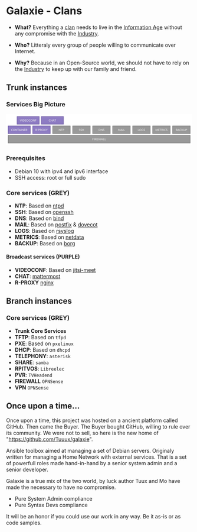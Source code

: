 # Galaxie - Clans

* **What?**
Everything a [clan](https://en.wikipedia.org/wiki/Clan) needs to live in the [Information Age](https://en.wikipedia.org/wiki/Information_Age)
without any compromise with the [Industry](https://en.wikipedia.org/wiki/Industry).

* **Who?**
Litteraly every group of people willing to communicate over Internet.

* **Why?**
Because in an Open-Source world, we should not have to rely on the [Industry](https://en.wikipedia.org/wiki/Industry) to keep up with our family and friend.

## Trunk instances

### Services Big Picture

![galaxie](docs/images/big_picture.png)

### Prerequisites

* Debian 10 with ipv4 and ipv6 interface
* SSH access: root or full sudo

### Core services (GREY)

* **NTP**: Based on [ntpd](http://www.ntp.org/)
* **SSH**: Based on [openssh](https://www.openssh.com/)
* **DNS**: Based on [bind](https://www.isc.org/bind/)
* **MAIL**: Based on [postfix](http://www.postfix.org/) & [dovecot](https://www.dovecot.org/)
* **LOGS**: Based on [rsyslog](https://www.rsyslog.com/)
* **METRICS**: Based on [netdata](https://www.netdata.cloud/)
* **BACKUP**: Based on [borg](https://www.borgbackup.org/)

#### Broadcast services (PURPLE)

* **VIDEOCONF**: Based on [jitsi-meet](https://jitsi.org/jitsi-meet/)
* **CHAT**: [mattermost](https://mattermost.com/)
* **R-PROXY** [nginx](https://www.nginx.com/)

## Branch instances

### Core services (GREY)

* **Trunk Core Services**
* **TFTP**: Based on `tfpd`
* **PXE**: Based on `pxelinux`
* **DHCP**: Based on `dhcpd`
* **TELEPHONY**: ``asterisk``
* **SHARE**: ``samba``
* **RPITVOS**: ``Libreelec``
* **PVR**: ``TVHeadend``
* **FIREWALL** ``OPNSense``
* **VPN** ``OPNSense``

## Once upon a time...

Once upon a time, this project was hosted on a ancient platform called GitHub. Then came the Buyer. The Buyer bought GitHub, willing to rule over its community. We were not to sell, so here is the new home of "https://github.com/Tuuux/galaxie".

Ansible toolbox aimed at managing a set of Debian servers. Originaly written for managing a Home Network with external services. That is a set of powerfull roles made hand-in-hand by a senior system admin and a senior developer.

Galaxie is a true mix of the two world, by luck author Tuux and Mo have made the necessary to have no compromise.

* Pure System Admin compliance
* Pure Syntax Devs compliance

It will be an honor if you could use our work in any way. Be it as-is or as code samples.
